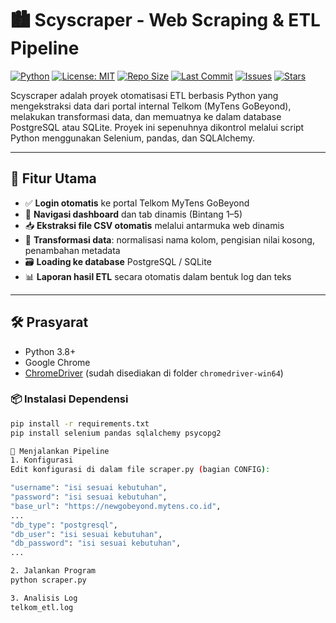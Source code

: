 # 🏙️ Scyscraper - Web Scraping & ETL Pipeline

[![Python](https://img.shields.io/badge/Python-3.8%2B-blue.svg)](https://www.python.org/)
[![License: MIT](https://img.shields.io/badge/License-MIT-yellow.svg)](https://opensource.org/licenses/MIT)
[![Repo Size](https://img.shields.io/github/repo-size/Ersaoktaviannn/Scyscraper)](https://github.com/Ersaoktaviannn/Scyscraper)
[![Last Commit](https://img.shields.io/github/last-commit/Ersaoktaviannn/Scyscraper)](https://github.com/Ersaoktaviannn/Scyscraper/commits/main)
[![Issues](https://img.shields.io/github/issues/Ersaoktaviannn/Scyscraper)](https://github.com/Ersaoktaviannn/Scyscraper/issues)
[![Stars](https://img.shields.io/github/stars/Ersaoktaviannn/Scyscraper?style=social)](https://github.com/Ersaoktaviannn/Scyscraper/stargazers)

Scyscraper adalah proyek otomatisasi ETL berbasis Python yang mengekstraksi data dari portal internal Telkom (MyTens GoBeyond), melakukan transformasi data, dan memuatnya ke dalam database PostgreSQL atau SQLite. Proyek ini sepenuhnya dikontrol melalui script Python menggunakan Selenium, pandas, dan SQLAlchemy.

---
## 🔧 Fitur Utama

- ✅ **Login otomatis** ke portal Telkom MyTens GoBeyond
- 🔄 **Navigasi dashboard** dan tab dinamis (Bintang 1–5)
- 📥 **Ekstraksi file CSV otomatis** melalui antarmuka web dinamis
- 🧹 **Transformasi data**: normalisasi nama kolom, pengisian nilai kosong, penambahan metadata
- 🗃️ **Loading ke database** PostgreSQL / SQLite
- 📊 **Laporan hasil ETL** secara otomatis dalam bentuk log dan teks
---

## 🛠️ Prasyarat

- Python 3.8+
- Google Chrome
- [ChromeDriver](https://chromedriver.chromium.org/downloads) (sudah disediakan di folder `chromedriver-win64`)

### 📦 Instalasi Dependensi

```bash
pip install -r requirements.txt
pip install selenium pandas sqlalchemy psycopg2

🚀 Menjalankan Pipeline
1. Konfigurasi
Edit konfigurasi di dalam file scraper.py (bagian CONFIG):

"username": "isi sesuai kebutuhan",
"password": "isi sesuai kebutuhan",
"base_url": "https://newgobeyond.mytens.co.id",
...
"db_type": "postgresql",
"db_user": "isi sesuai kebutuhan",
"db_password": "isi sesuai kebutuhan",
...

2. Jalankan Program
python scraper.py

3. Analisis Log
telkom_etl.log
